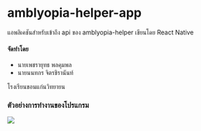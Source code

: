 
# amblyopia-helper-app
แอพลิเคชันสำหรับเข้าถึง api ของ amblyopia-helper เขียนโดย React Native
#### จัดทำโดย
-   นายเพชรายุทธ พลคุมพล
-   นายนนทกร จิตรชิรานันท์ 

โรงเรียนขอนแก่นวิทยายน

### ตัวอย่างการทำงานของโปรแกรม
![](https://scontent.fbkk5-4.fna.fbcdn.net/v/t1.15752-9/32869085_1686150614787769_6231811325303980032_n.jpg?_nc_cat=0&oh=8d1632436935c0fdee096b4463d151c8&oe=5B8977D2)

